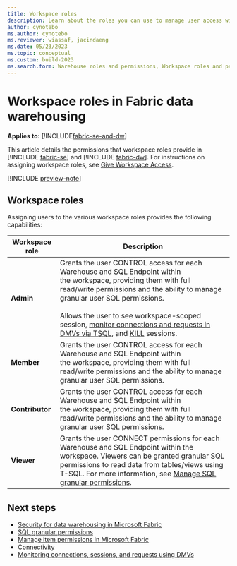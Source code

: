 ```yaml
---
title: Workspace roles
description: Learn about the roles you can use to manage user access within a workspace.
author: cynotebo
ms.author: cynotebo
ms.reviewer: wiassaf, jacindaeng
ms.date: 05/23/2023
ms.topic: conceptual
ms.custom: build-2023
ms.search.form: Warehouse roles and permissions, Workspace roles and permissions # This article's title should not change. If so, contact engineering.
---
```

# Workspace roles in Fabric data warehousing

**Applies to:** [!INCLUDE[fabric-se-and-dw](includes/applies-to-version/fabric-se-and-dw.md)]

This article details the permissions that workspace roles provide in [!INCLUDE [fabric-se](includes/fabric-se.md)] and [!INCLUDE [fabric-dw](includes/fabric-dw.md)]. For instructions on assigning workspace roles, see [Give Workspace Access](../get-started/give-access-workspaces.md).

[!INCLUDE [preview-note](../includes/preview-note.md)]

## Workspace roles

Assigning users to the various workspace roles provides the following capabilities:

| Workspace role   |  Description |
|---|---|
|**Admin**|Grants the user CONTROL access for each Warehouse and SQL Endpoint within the workspace, providing them with full read/write permissions and the ability to manage granular user SQL permissions.<br/><br/>Allows the user to see workspace-scoped session, [monitor connections and requests in DMVs via TSQL](monitor-using-dmv.md), and [KILL](/sql/t-sql/language-elements/kill-transact-sql?view=fabric&preserve-view=true) sessions.|
|**Member**|Grants the user CONTROL access for each Warehouse and SQL Endpoint within the workspace, providing them with full read/write permissions and the ability to manage granular user SQL permissions.|
|**Contributor**|Grants the user CONTROL access for each Warehouse and SQL Endpoint within the workspace, providing them with full read/write permissions and the ability to manage granular user SQL permissions.|
|**Viewer**|Grants the user CONNECT permissions for each Warehouse and SQL Endpoint within the workspace. Viewers can be granted granular SQL permissions to read data from tables/views using T-SQL. For more information, see [Manage SQL granular permissions](sql-granular-permissions.md).|

## Next steps

- [Security for data warehousing in Microsoft Fabric](security.md)
- [SQL granular permissions](sql-granular-permissions.md)
- [Manage item permissions in Microsoft Fabric](item-permissions.md)
- [Connectivity](connectivity.md)
- [Monitoring connections, sessions, and requests using DMVs](monitor-using-dmv.md)
